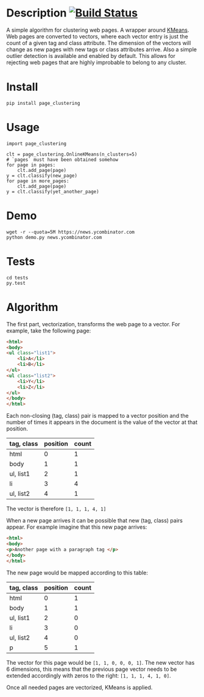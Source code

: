 # Description [![Build Status](https://travis-ci.org/scrapinghub/page_clustering.svg?branch=master)](https://travis-ci.org/scrapinghub/page_clustering)
A simple algorithm for clustering web pages.
A wrapper around [KMeans](http://scikit-learn.org/stable/modules/generated/sklearn.cluster.MiniBatchKMeans.html#sklearn.cluster.MiniBatchKMeans).
Web pages are converted to vectors, where each vector entry is just the count of a given tag and class attribute.
The dimension of the vectors will change as new pages with new tags or class attributes arrive.
Also a simple outlier detection is available and enabled by default. This allows for rejecting web pages
that are highly improbable to belong to any cluster.

# Install
    pip install page_clustering

# Usage
    import page_clustering

    clt = page_clustering.OnlineKMeans(n_clusters=5)
    # `pages` must have been obtained somehow
	for page in pages:
	    clt.add_page(page)
	y = clt.classify(new_page)
	for page in more_pages:
	    clt.add_page(page)
	y = clt.classify(yet_another_page)

# Demo
    wget -r --quota=5M https://news.ycombinator.com
    python demo.py news.ycombinator.com

# Tests
    cd tests
    py.test

# Algorithm

The first part, vectorization, transforms the web page to a vector. For example,
take the following page:

```html
<html>
<body>
<ul class="list1">
    <li>A</li>
	<li>B</li>
</ul>
<ul class="list2">
    <li>Y</li>
	<li>Z</li>
</ul>
</body>
</html>
```

Each non-closing (tag, class) pair is mapped to a vector position and the number
of times it appears in the document is the value of the vector at that position.

| tag, class | position | count |
|------------|----------|-------|
| html       | 0        | 1     |
| body       | 1        | 1     |
| ul, list1  | 2        | 1     |
| li         | 3        | 4     |
| ul, list2  | 4        | 1     |

The vector is therefore `[1, 1, 1, 4, 1]`

When a new page arrives it can be possible that new (tag, class) pairs appear.
For example imagine that this new page arrives:

```html
<html>
<body>
<p>Another page with a paragraph tag </p>
</body>
</html>
```

The new page would be mapped according to this table:

| tag, class | position | count |
|------------|----------|-------|
| html       | 0        | 1     |
| body       | 1        | 1     |
| ul, list1  | 2        | 0     |
| li         | 3        | 0     |
| ul, list2  | 4        | 0     |
| p          | 5        | 1     |

The vector for this page would be `[1, 1, 0, 0, 0, 1]`.
The new vector has 6 dimensions, this means that the previous page vector needs
to be extended accordingly with zeros to the right: `[1, 1, 1, 4, 1, 0]`.

Once all needed pages are vectorized, KMeans is applied.
